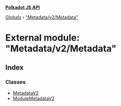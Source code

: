 **[Polkadot JS API](../README.md)**

[Globals](../globals.md) › [&quot;Metadata/v2/Metadata&quot;](_metadata_v2_metadata_.md)

# External module: "Metadata/v2/Metadata"

## Index

### Classes

* [MetadataV2](../classes/_metadata_v2_metadata_.metadatav2.md)
* [ModuleMetadataV2](../classes/_metadata_v2_metadata_.modulemetadatav2.md)